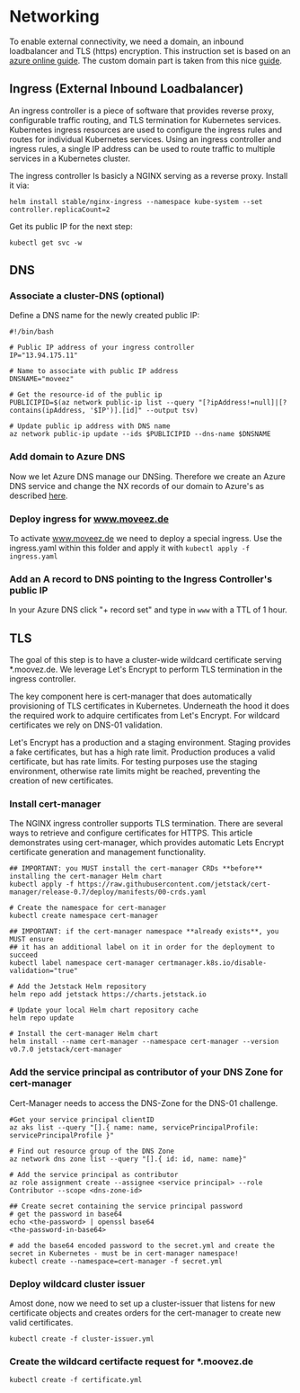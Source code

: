 # Networking
To enable external connectivity, we need a domain, an inbound loadbalancer and TLS (https) encryption.
This instruction set is based on an [azure online guide](https://docs.microsoft.com/de-de/azure/aks/ingress-tls). The custom domain part is taken from this nice [guide](https://github.com/fbeltrao/aks-letsencrypt).

## Ingress (External Inbound Loadbalancer)
An ingress controller is a piece of software that provides reverse proxy, configurable traffic routing, and TLS termination for Kubernetes services. Kubernetes ingress resources are used to configure the ingress rules and routes for individual Kubernetes services. Using an ingress controller and ingress rules, a single IP address can be used to route traffic to multiple services in a Kubernetes cluster.

The ingress controller Is basicly a NGINX serving as a reverse proxy. Install it via:
```
helm install stable/nginx-ingress --namespace kube-system --set controller.replicaCount=2
```
Get its public IP for the next step:
```
kubectl get svc -w
```
## DNS
### Associate a cluster-DNS (optional)
Define a DNS name for the newly created public IP:
```
#!/bin/bash

# Public IP address of your ingress controller
IP="13.94.175.11"

# Name to associate with public IP address
DNSNAME="moveez"

# Get the resource-id of the public ip
PUBLICIPID=$(az network public-ip list --query "[?ipAddress!=null]|[?contains(ipAddress, '$IP')].[id]" --output tsv)

# Update public ip address with DNS name
az network public-ip update --ids $PUBLICIPID --dns-name $DNSNAME
```

### Add domain to Azure DNS
Now we let Azure DNS manage our DNSing. Therefore we create an Azure DNS service and change the NX records of our domain to Azure's as described [here](http://www.reimling.eu/2018/01/einrichtung-und-konfiguration-von-azure-dns/).

### Deploy ingress for www.moveez.de
To activate www.moveez.de we need to deploy a special ingress. Use the ingress.yaml within this folder and apply it with `kubectl apply -f ingress.yaml`

### Add an A record to DNS pointing to the Ingress Controller's public IP
In your Azure DNS click "+ record set" and type in `www` with a TTL of 1 hour.

## TLS
The goal of this step is to have a cluster-wide wildcard certificate serving *.moovez.de. We leverage Let's Encrypt to perform TLS termination in the ingress controller.

The key component here is cert-manager that does automatically provisioning of TLS certificates in Kubernetes. Underneath the hood it does the required work to adquire certificates from Let's Encrypt. For wildcard certificates we rely on DNS-01 validation.

Let's Encrypt has a production and a staging environment. Staging provides a fake certificates, but has a high rate limit. Production produces a valid certificate, but has rate limits. For testing purposes use the staging environment, otherwise rate limits might be reached, preventing the creation of new certificates.

### Install cert-manager
The NGINX ingress controller supports TLS termination. There are several ways to retrieve and configure certificates for HTTPS. This article demonstrates using cert-manager, which provides automatic Lets Encrypt certificate generation and management functionality.

```
## IMPORTANT: you MUST install the cert-manager CRDs **before** installing the cert-manager Helm chart
kubectl apply -f https://raw.githubusercontent.com/jetstack/cert-manager/release-0.7/deploy/manifests/00-crds.yaml

# Create the namespace for cert-manager
kubectl create namespace cert-manager

## IMPORTANT: if the cert-manager namespace **already exists**, you MUST ensure
## it has an additional label on it in order for the deployment to succeed
kubectl label namespace cert-manager certmanager.k8s.io/disable-validation="true"

# Add the Jetstack Helm repository
helm repo add jetstack https://charts.jetstack.io

# Update your local Helm chart repository cache
helm repo update

# Install the cert-manager Helm chart
helm install --name cert-manager --namespace cert-manager --version v0.7.0 jetstack/cert-manager
```

### Add the service principal as contributor of your DNS Zone for cert-manager
Cert-Manager needs to access the DNS-Zone for the DNS-01 challenge.

```
#Get your service principal clientID
az aks list --query "[].{ name: name, servicePrincipalProfile: servicePrincipalProfile }"

# Find out resource group of the DNS Zone
az network dns zone list --query "[].{ id: id, name: name}"

# Add the service principal as contributor
az role assignment create --assignee <service principal> --role Contributor --scope <dns-zone-id>

## Create secret containing the service principal password
# get the password in base64
echo <the-password> | openssl base64
<the-password-in-base64>

# add the base64 encoded password to the secret.yml and create the secret in Kubernetes - must be in cert-manager namespace!
kubectl create --namespace=cert-manager -f secret.yml
```

### Deploy wildcard cluster issuer
Amost done, now we need to set up a cluster-issuer that listens for new certificate objects and creates orders for the cert-manager to create new valid certificates.
```
kubectl create -f cluster-issuer.yml
```

### Create the wildcard certifacte request for *.moovez.de
```
kubectl create -f certificate.yml
```